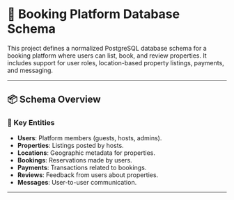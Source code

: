 # 🏡 Booking Platform Database Schema

This project defines a normalized PostgreSQL database schema for a booking platform where users can list, book, and review properties. It includes support for user roles, location-based property listings, payments, and messaging.

---

## 📦 Schema Overview

### 🎯 Key Entities

- **Users**: Platform members (guests, hosts, admins).
- **Properties**: Listings posted by hosts.
- **Locations**: Geographic metadata for properties.
- **Bookings**: Reservations made by users.
- **Payments**: Transactions related to bookings.
- **Reviews**: Feedback from users about properties.
- **Messages**: User-to-user communication.

---

